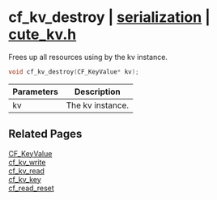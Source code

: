# cf_kv_destroy | [serialization](https://github.com/RandyGaul/cute_framework/blob/master/docs/serialization/README.md) | [cute_kv.h](https://github.com/RandyGaul/cute_framework/blob/master/include/cute_kv.h)

Frees up all resources using by the kv instance.

```cpp
void cf_kv_destroy(CF_KeyValue* kv);
```

Parameters | Description
--- | ---
kv | The kv instance.

## Related Pages

[CF_KeyValue](https://github.com/RandyGaul/cute_framework/blob/master/docs/serialization/cf_keyvalue.md)  
[cf_kv_write](https://github.com/RandyGaul/cute_framework/blob/master/docs/serialization/cf_kv_write.md)  
[cf_kv_read](https://github.com/RandyGaul/cute_framework/blob/master/docs/serialization/cf_kv_read.md)  
[cf_kv_key](https://github.com/RandyGaul/cute_framework/blob/master/docs/serialization/cf_kv_key.md)  
[cf_read_reset](https://github.com/RandyGaul/cute_framework/blob/master/docs/serialization/cf_read_reset.md)  
